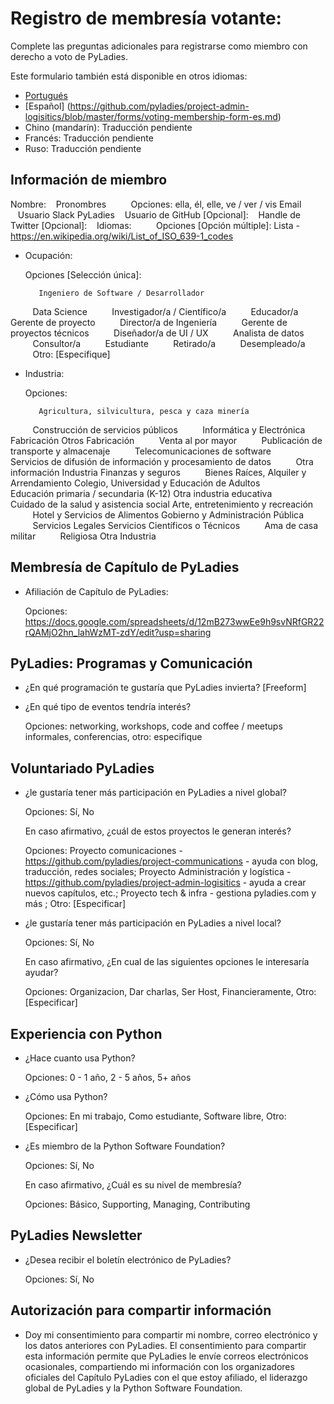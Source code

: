 # Registro de membresía votante:

Complete las preguntas adicionales para registrarse como miembro con derecho a voto de PyLadies.

Este formulario también está disponible en otros idiomas:

- [Portugués](https://github.com/pyladies/project-admin-logisitics/blob/master/forms/voting-membership-form-pt.md)
- [Español] (https://github.com/pyladies/project-admin-logisitics/blob/master/forms/voting-membership-form-es.md)
- Chino (mandarín): Traducción pendiente
- Francés: Traducción pendiente
- Ruso: Traducción pendiente

## Información de miembro
    
   Nombre:
   Pronombres
         Opciones: ella, él, elle, ve / ver / vis
   Email
   Usuario Slack PyLadies
   Usuario de GitHub [Opcional]:
   Handle de Twitter [Opcional]:
   Idiomas:
         Opciones [Opción múltiple]: Lista -  https://en.wikipedia.org/wiki/List_of_ISO_639-1_codes
         
- Ocupación:

  Opciones [Selección única]:
  
         Ingeniero de Software / Desarrollador
         Data  Science
         Investigador/a / Científico/a
         Educador/a
         Gerente de proyecto
         Director/a de Ingeniería
         Gerente de proyectos técnicos
         Diseñador/a de UI / UX
         Analista de datos
         Consultor/a
         Estudiante
         Retirado/a
         Desempleado/a
         Otro: [Especifique]
   
- Industria:
  
  Opciones: 
         
         Agricultura, silvicultura, pesca y caza minería
         Construcción de servicios públicos
         Informática y Electrónica Fabricación Otros Fabricación
         Venta al por mayor
         Publicación de transporte y almacenaje
         Telecomunicaciones de software
         Servicios de difusión de información y procesamiento de datos
         Otra información Industria Finanzas y seguros
         Bienes Raíces, Alquiler y Arrendamiento Colegio, Universidad y Educación de Adultos
         Educación primaria / secundaria (K-12) Otra industria educativa
         Cuidado de la salud y asistencia social Arte, entretenimiento y recreación
         Hotel y Servicios de Alimentos Gobierno y Administración Pública
         Servicios Legales Servicios Científicos o Técnicos
         Ama de casa militar
         Religiosa Otra Industria
         
## Membresía de Capítulo de PyLadies

- Afiliación de Capítulo de PyLadies: 
   
   Opciones: https://docs.google.com/spreadsheets/d/12mB273wwEe9h9svNRfGR22rQAMjO2hn_lahWzMT-zdY/edit?usp=sharing
    
## PyLadies: Programas y Comunicación

- ¿En qué programación te gustaría que PyLadies invierta? [Freeform]

- ¿En qué tipo de eventos tendría interés?
    
  Opciones: networking, workshops, code and coffee / meetups informales, conferencias, otro: especifique

## Voluntariado PyLadies 

- ¿le gustaría tener más participación en PyLadies a nivel global?
  
  Opciones: Sí, No
  
  En caso afirmativo, ¿cuál de estos proyectos le generan interés? 
  
  Opciones: Proyecto comunicaciones - https://github.com/pyladies/project-communications - ayuda con blog, traducción, redes sociales; Proyecto Administración y logística - https://github.com/pyladies/project-admin-logisitics - ayuda a crear nuevos capítulos, etc.; Proyecto tech & infra - gestiona pyladies.com y más ; Otro: [Especificar]

- ¿le gustaría tener más participación en PyLadies a nivel local?
  
  Opciones: Sí, No
  
  En caso afirmativo, ¿En cual de las siguientes opciones le interesaría ayudar? 
  
  Opciones:  Organizacion, Dar charlas,  Ser Host, Financieramente, Otro:  [Especificar]

## Experiencia con Python 

- ¿Hace cuanto usa Python? 

  Opciones: 0 - 1 año,  2 - 5 años, 5+ años

- ¿Cómo usa Python? 
  
  Opciones: En mi trabajo, Como estudiante, Software libre, Otro: [Especificar]

- ¿Es miembro de la Python Software Foundation?
  
  Opciones: Sí, No
  
  En caso afirmativo, ¿Cuál es su nivel de membresía? 
  
  Opciones:  Básico, Supporting, Managing, Contributing

## PyLadies Newsletter

- ¿Desea recibir el boletín electrónico de PyLadies?
  
  Opciones: Sí, No
        
## Autorización para compartir información

-  Doy mi consentimiento para compartir mi nombre, correo electrónico y los datos anteriores con PyLadies. El consentimiento para compartir esta información permite que PyLadies le envíe correos electrónicos ocasionales, compartiendo mi información con los organizadores oficiales del Capítulo PyLadies con el que estoy afiliado, el liderazgo global de PyLadies y la Python Software Foundation.
